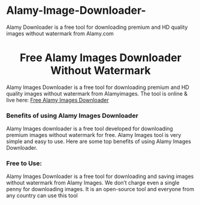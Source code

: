 # Alamy-Image-Downloader-
Alamy Downloader is a free tool for downloading premium and HD quality images without watermark from Alamy.com
# <div align="center">Free Alamy Images Downloader Without Watermark</div>  
  

Alamy Images Downloader is a free tool for downloading premium and HD quality images without watermark from Alamyimages. The tool is online & live here: [Free Alamy Images Downloader](https://hdstockimages.com/alamy-downloader/)  
  



### Benefits of using Alamy Images Downloader  
Alamy Images downloader is a free tool developed for downloading premium images without watermark for free. Alamy Images tool is very simple and easy to use. Here are some top benefits of using Alamy Images Downloader.   
 
 ### Free to Use: 
Alamy Images Downloader is a free tool for downloading and saving images without watermark from Alamy Images. We don’t charge even a single penny for downloading images. It is an open-source tool and everyone from any country can use this tool
  

<br/>  


  


